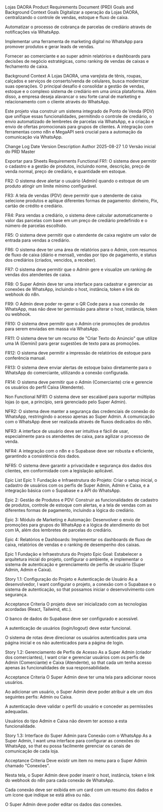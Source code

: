 Lojas DAORA Product Requirements Document (PRD)
Goals and Background Context
Goals
Digitalizar a operação da Lojas DAORA, centralizando o controle de vendas, estoque e fluxo de caixa.

Automatizar o processo de cobrança de parcelas de crediário através de notificações via WhatsApp.

Implementar uma ferramenta de marketing digital no WhatsApp para promover produtos e gerar leads de vendas.

Fornecer ao comerciante e ao super admin relatórios e dashboards para decisões de negócio estratégicas, como ranking de vendas de caixas e fechamento de caixa.

Background Context
A Lojas DAORA, uma varejista de tênis, roupas, calçados e serviços de conserto/venda de celulares, busca modernizar suas operações. O principal desafio é consolidar a gestão de vendas, estoque e o complexo sistema de crediário em uma única plataforma. Além disso, a empresa deseja alavancar o seu forte canal de marketing e relacionamento com o cliente através do WhatsApp.

Este projeto visa construir um sistema integrado de Ponto de Venda (PDV) que unifique essas funcionalidades, permitindo o controle de crediário, o envio automatizado de lembretes de parcelas via WhatsApp, e a criação e envio de ofertas promocionais para grupos de clientes. A integração com ferramentas como n8n e MegaAPI será crucial para a automação da comunicação via WhatsApp.

Change Log
Date	Version	Description	Author
2025-08-27	1.0	Versão inicial do PRD	Master

Exportar para Sheets
Requirements
Functional
FR1: O sistema deve permitir o cadastro e a gestão de produtos, incluindo nome, descrição, preço de venda normal, preço de crediário, e quantidade em estoque.

FR2: O sistema deve alertar o usuário (Admin) quando o estoque de um produto atingir um limite mínimo configurável.

FR3: A tela de vendas (PDV) deve permitir que o atendente de caixa selecione produtos e aplique diferentes formas de pagamento: dinheiro, Pix, cartão de crédito e crediário.

FR4: Para vendas a crediário, o sistema deve calcular automaticamente o valor das parcelas com base em um preço de crediário predefinido e o número de parcelas escolhido.

FR5: O sistema deve permitir que o atendente de caixa registre um valor de entrada para vendas a crediário.

FR6: O sistema deve ter uma área de relatórios para o Admin, com resumos de fluxo de caixa (diário e mensal), vendas por tipo de pagamento, e status dos crediários (criados, vencidos, a receber).

FR7: O sistema deve permitir que o Admin gere e visualize um ranking de vendas dos atendentes de caixa.

FR8: O Super Admin deve ter uma interface para cadastrar e gerenciar as conexões de WhatsApp, incluindo o host, instância, token e link do webhook do n8n.

FR9: O Admin deve poder re-gerar o QR Code para a sua conexão de WhatsApp, mas não deve ter permissão para alterar o host, instância, token ou webhook.

FR10: O sistema deve permitir que o Admin crie promoções de produtos para serem enviadas em massa via WhatsApp.

FR11: O sistema deve ter um recurso de "Criar Texto do Anúncio" que utilize uma IA (Gemini) para gerar sugestões de texto para as promoções.

FR12: O sistema deve permitir a impressão de relatórios de estoque para conferência manual.

FR13: O sistema deve enviar alertas de estoque baixo diretamente para o WhatsApp do comerciante, utilizando a conexão configurada.

FR14: O sistema deve permitir que o Admin (Comerciante) crie e gerencie os usuários do perfil Caixa (Atendente).

Non Functional
NFR1: O sistema deve ser escalável para suportar múltiplas lojas (o que, a princípio, será gerenciado pelo Super Admin).

NFR2: O sistema deve manter a segurança das credenciais de conexão do WhatsApp, restringindo o acesso apenas ao Super Admin. A comunicação com o WhatsApp deve ser realizada através de fluxos dedicados do n8n.

NFR3: A interface de usuário deve ser intuitiva e fácil de usar, especialmente para os atendentes de caixa, para agilizar o processo de venda.

NFR4: A integração com o n8n e o Supabase deve ser robusta e eficiente, garantindo a consistência dos dados.

NFR5: O sistema deve garantir a privacidade e segurança dos dados dos clientes, em conformidade com a legislação aplicável.

Epic List
Epic 1: Fundação e Infraestrutura do Projeto: Criar o setup inicial, o cadastro de usuários com os perfis de Super Admin, Admin e Caixa, e a integração básica com o Supabase e a API do WhatsApp.

Epic 2: Gestão de Produtos e PDV: Construir as funcionalidades de cadastro de produtos, controle de estoque com alertas, e a tela de vendas com as diferentes formas de pagamento, incluindo a lógica do crediário.

Epic 3: Módulo de Marketing e Automação: Desenvolver o envio de promoções para grupos do WhatsApp e a lógica de atendimento do bot com IA, além dos lembretes de parcelas do crediário.

Epic 4: Relatórios e Dashboards: Implementar os dashboards de fluxo de caixa, relatórios de vendas e o ranking de desempenho dos caixas.

Epic 1 Fundação e Infraestrutura do Projeto
Epic Goal: Estabelecer a arquitetura inicial do projeto, configurar o ambiente, e implementar o sistema de autenticação e gerenciamento de perfis de usuário (Super Admin, Admin e Caixa).

Story 1.1: Configuração do Projeto e Autenticação de Usuário
As a desenvolvedor,
I want configurar o projeto, a conexão com o Supabase e o sistema de autenticação,
so that possamos iniciar o desenvolvimento com segurança.

Acceptance Criteria
O projeto deve ser inicializado com as tecnologias acordadas (React, Tailwind, etc.).

O banco de dados do Supabase deve ser configurado e acessível.

A autenticação de usuários (login/logout) deve estar funcional.

O sistema de rotas deve direcionar os usuários autenticados para uma página inicial e os não autenticados para a página de login.

Story 1.2: Gerenciamento de Perfis de Acesso
As a Super Admin (criador dos comerciantes),
I want criar e gerenciar usuários com os perfis de Admin (Comerciante) e Caixa (Atendente),
so that cada um tenha acesso apenas às funcionalidades de sua responsabilidade.

Acceptance Criteria
O Super Admin deve ter uma tela para adicionar novos usuários.

Ao adicionar um usuário, o Super Admin deve poder atribuir a ele um dos seguintes perfis: Admin ou Caixa.

A autenticação deve validar o perfil do usuário e conceder as permissões adequadas.

Usuários do tipo Admin e Caixa não devem ter acesso a esta funcionalidade.

Story 1.3: Interface do Super Admin para Conexão com o WhatsApp
As a Super Admin,
I want uma interface para configurar as conexões do WhatsApp,
so that eu possa facilmente gerenciar os canais de comunicação de cada loja.

Acceptance Criteria
Deve existir um item no menu para o Super Admin chamado "Conexões".

Nesta tela, o Super Admin deve poder inserir o host, instância, token e link do webhook do n8n para cada conexão de WhatsApp.

Cada conexão deve ser exibida em um card com um resumo dos dados e um ícone que indique se está ativa ou não.

O Super Admin deve poder editar os dados das conexões.

